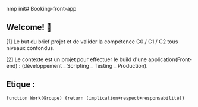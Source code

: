 nmp init# Booking-front-app

## Welcome! 👋

[1] Le but du brief projet et de valider la compétence C0 / C1 / C2 tous niveaux confondus.

[2] Le contexte est un projet pour effectuer le build d'une application(Front-end) : (développement _ Scripting _  Testing _ Production).



## Etique : 

`function Work(Groupe) {return (implication+respect+responsabilité)}`




